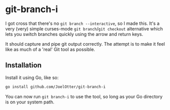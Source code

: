 # git-branch-i

I got cross that there's no `git branch --interactive`, so I made this. It's a 
very (very) simple curses-mode `git branch`/`git checkout` alternative which
lets you switch branches quickly using the arrow and return keys.

It should capture and pipe git output correctly. The attempt is to make it feel
like as much of a 'real' Git tool as possible.

## Installation

Install it using Go, like so:

```sh
go install github.com/JoelOtter/git-branch-i
```

You can now run `git branch-i` to use the tool, so long as your Go directory is 
on your system path.
